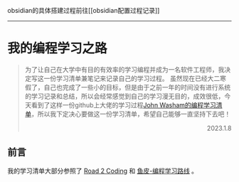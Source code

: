 
obsidian的具体搭建过程前往[[obsidian配置过程记录]]

---
# 我的编程学习之路

> 为了让自己在大学中有目的有效率的学习编程并成为一名软件工程师，我决定写这一份学习清单兼笔记来记录自己的学习过程。
> 虽然现在已经大二寒假了，自己也完成了一些小的目标，但是由于之前一年的时间没有进行系统的学习记录和总结，所以会经常感觉到自己的学习漫无目的，成效很低，今天看到了这样一份github上大佬的学习过程[John Washam的编程学习清单](https://github.com/jwasham/coding-interview-university/blob/main/translations/README-cn.md)，所以我下定决心要做这一份学习清单，希望自己能够一直坚持下去吧！
><p align="right">2023.1.8</p>
## 前言

我的学习清单大部分参照了 [Road 2 Coding](https://www.r2coding.com/#/README) 和 [鱼皮-编程学习路线](https://luxian.yupi.icu/#/roadmap/Java%E5%AD%A6%E4%B9%A0%E8%B7%AF%E7%BA%BF) 。

